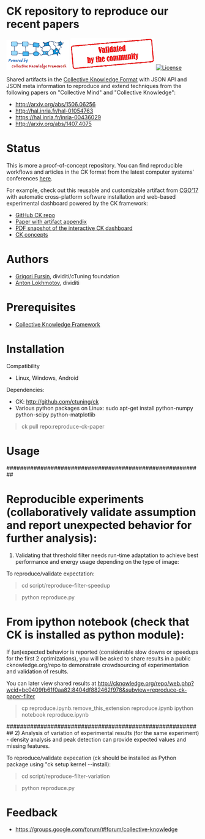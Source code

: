 CK repository to reproduce our recent papers
============================================

[![logo](https://github.com/ctuning/ck-guide-images/blob/master/logo-powered-by-ck.png)](http://cKnowledge.org)
[![logo](https://github.com/ctuning/ck-guide-images/blob/master/logo-validated-by-the-community-simple.png)](http://cTuning.org)
[![License](https://img.shields.io/badge/License-BSD%203--Clause-blue.svg)](https://opensource.org/licenses/BSD-3-Clause)

Shared artifacts in the [Collective Knowledge Format](https://github.com/ctuning/ck) 
with JSON API and JSON meta information to reproduce and extend techniques from
the following papers on "Collective Mind" and "Collective Knowledge":

* http://arxiv.org/abs/1506.06256
* http://hal.inria.fr/hal-01054763
* https://hal.inria.fr/inria-00436029
* http://arxiv.org/abs/1407.4075

Status
======
This is more a proof-of-concept repository. You can find reproducible workflows
and articles in the CK format from the latest computer systems' conferences
[here](http://cTuning.org/ae).

For example, check out this reusable and customizable artifact from [CGO'17](http://cgo.org/cgo2017) 
with automatic cross-platform software installation and web-based experimental dashboard powered 
by the CK framework: 
* [GitHub CK repo](https://github.com/SamAinsworth/reproduce-cgo2017-paper)
* [Paper with artifact appendix](http://cTuning.org/ae/resources/paper-with-distinguished-ck-artifact-and-ae-appendix-cgo2017.pdf)
* [PDF snapshot of the interactive CK dashboard](https://github.com/SamAinsworth/reproduce-cgo2017-paper/files/618737/ck-aarch64-dashboard.pdf)
* [CK concepts](https://michel-steuwer.github.io/About-CK)

Authors
=======

* [Grigori Fursin](http://fursin.net/research.html), dividiti/cTuning foundation
* [Anton Lokhmotov](https://www.hipeac.net/~anton), dividiti

Prerequisites
=============
* [Collective Knowledge Framework](http://github.com/ctuning/ck)

Installation
============

Compatibility
* Linux, Windows, Android

Dependencies:
* CK: http://github.com/ctuning/ck
* Various python packages on Linux: sudo apt-get install python-numpy python-scipy python-matplotlib 

> ck pull repo:reproduce-ck-paper

Usage
=====

##########################################################
# Reproducible experiments (collaboratively validate assumption and report unexpected behavior for further analysis):

1) Validating that threshold filter needs 
run-time adaptation to achieve best performance 
and energy usage depending on the type of image:

To reproduce/validate expectation:

> cd script/reproduce-filter-speedup

> python reproduce.py

# From ipython notebook (check that CK is installed as python module): 

If (un)expected behavior is reported (considerable slow downs or speedups
for the first 2 optimizations), you will be asked to share results
in a public cknowledge.org/repo to demonstrate crowdsourcing
of experimentation and validation of results.

You can later view shared results at
 http://cknowledge.org/repo/web.php?wcid=bc0409fb61f0aa82:8404df882462f978&subview=reproduce-ck-paper-filter

> cp reproduce.ipynb.remove_this_extension reproduce.ipynb
> ipython notebook reproduce.ipynb

##########################################################
2) Analysis of variation of experimental results
(for the same experiment) - density analysis
and peak detection can provide expected values
and missing features.

To reproduce/validate expecation (ck should be installed
as Python package using "ck setup kernel --install):
> cd script/reproduce-filter-variation

> python reproduce.py

Feedback
========
* https://groups.google.com/forum/#!forum/collective-knowledge
